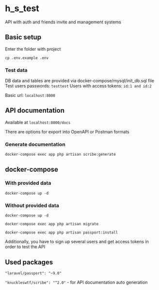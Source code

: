 # h_s_test

API with auth and friends invite and management systems

## Basic setup
Enter the folder with project

`cp .env.example .env`

### Test data
DB data and tables are provided via docker-compose/mysql/init_db.sql file
Test users passwords: `testtest`
Users with access tokens: `id:1 and id:2`


Basic url: `localhost:8000`

## API documentation
Available at `localhost:8000/docs`

There are options for export into OpenAPI or Postman formats

### Generate documentation
`docker-compose exec app php artisan scribe:generate`

## docker-compose
### With provided data

`docker-compose up -d`

### Without provided data

`docker-compose up -d`

`docker-compose exec app php artisan migrate`

`docker-compose exec app php artisan passport:install`

Additionally, you have to sign up several users and get access tokens in order to test the API

## Used packages

`"laravel/passport": "~9.0"`

`"knuckleswtf/scribe": "^2.0"` - for API documentation auto generation
